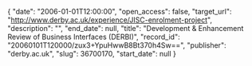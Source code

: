 {
  "date": "2006-01-01T12:00:00", 
  "open_access": false, 
  "target_url": "http://www.derby.ac.uk/experience/JISC-enrolment-project", 
  "description": "", 
  "end_date": null, 
  "title": "Development & Enhancement Review of Business Interfaces (DERBI)", 
  "record_id": "20060101T120000/zux3+YpuHwwB8Bt370h4Sw==", 
  "publisher": "derby.ac.uk", 
  "slug": 36700170, 
  "start_date": null
}


